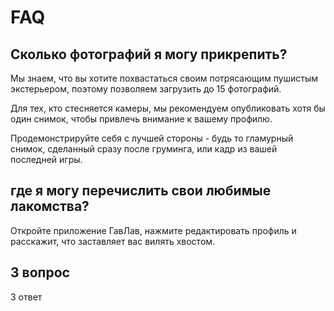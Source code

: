 # FAQ

## Сколько фотографий я могу прикрепить?

Мы знаем, что вы хотите похвастаться своим потрясающим пушистым экстерьером, поэтому позволяем загрузить до 15 фотографий.

Для тех, кто стесняется камеры, мы рекомендуем опубликовать хотя бы один снимок, чтобы привлечь внимание к вашему профилю.

Продемонстрируйте себя с лучшей стороны - будь то гламурный снимок, сделанный сразу после груминга, или кадр из вашей последней игры.


## где я могу перечислить свои любимые лакомства?

Откройте приложение ГавЛав, нажмите редактировать профиль и расскажит, что заставляет вас вилять хвостом.

## 3 вопрос

3 ответ